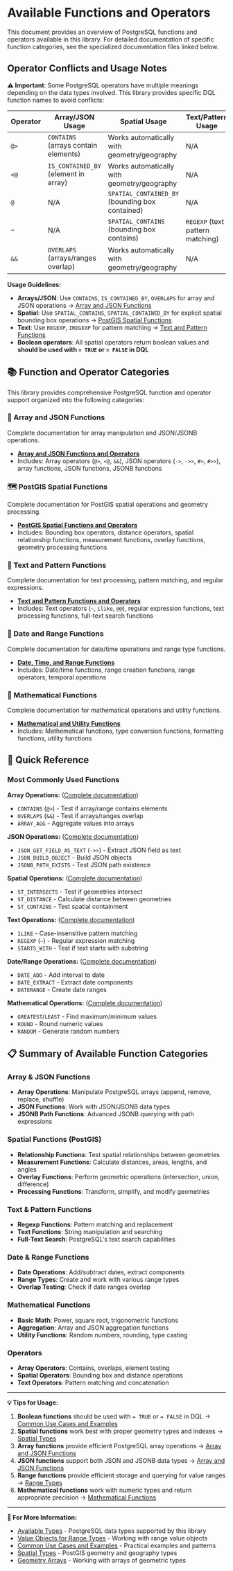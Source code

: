 # Available Functions and Operators

This document provides an overview of PostgreSQL functions and operators available in this library. For detailed documentation of specific function categories, see the specialized documentation files linked below.

## Operator Conflicts and Usage Notes

**⚠️ Important**: Some PostgreSQL operators have multiple meanings depending on the data types involved. This library provides specific DQL function names to avoid conflicts:

| Operator | Array/JSON Usage | Spatial Usage | Text/Pattern Usage |
|---|---|---|---|
| `@>` | `CONTAINS` (arrays contain elements) | Works automatically with geometry/geography | N/A |
| `<@` | `IS_CONTAINED_BY` (element in array) | Works automatically with geometry/geography | N/A |
| `@` | N/A | `SPATIAL_CONTAINED_BY` (bounding box contained) | N/A |
| `~` | N/A | `SPATIAL_CONTAINS` (bounding box contains) | `REGEXP` (text pattern matching) |
| `&&` | `OVERLAPS` (arrays/ranges overlap) | Works automatically with geometry/geography | N/A |

**Usage Guidelines:**
- **Arrays/JSON**: Use `CONTAINS`, `IS_CONTAINED_BY`, `OVERLAPS` for array and JSON operations → [Array and JSON Functions](ARRAY-AND-JSON-FUNCTIONS.md)
- **Spatial**: Use `SPATIAL_CONTAINS`, `SPATIAL_CONTAINED_BY` for explicit spatial bounding box operations → [PostGIS Spatial Functions](SPATIAL-FUNCTIONS-AND-OPERATORS.md)
- **Text**: Use `REGEXP`, `IREGEXP` for pattern matching → [Text and Pattern Functions](TEXT-AND-PATTERN-FUNCTIONS.md)
- **Boolean operators**: All spatial operators return boolean values and **should be used with `= TRUE` or `= FALSE` in DQL**

## 📚 Function and Operator Categories

This library provides comprehensive PostgreSQL function and operator support organized into the following categories:

### **🔗 Array and JSON Functions**
Complete documentation for array manipulation and JSON/JSONB operations.
- **[Array and JSON Functions and Operators](ARRAY-AND-JSON-FUNCTIONS.md)**
- Includes: Array operators (`@>`, `<@`, `&&`), JSON operators (`->`, `->>`, `#>`, `#>>`), array functions, JSON functions, JSONB functions

### **🗺️ PostGIS Spatial Functions**
Complete documentation for PostGIS spatial operations and geometry processing.
- **[PostGIS Spatial Functions and Operators](SPATIAL-FUNCTIONS-AND-OPERATORS.md)**
- Includes: Bounding box operators, distance operators, spatial relationship functions, measurement functions, overlay functions, geometry processing functions

### **📝 Text and Pattern Functions**
Complete documentation for text processing, pattern matching, and regular expressions.
- **[Text and Pattern Functions and Operators](TEXT-AND-PATTERN-FUNCTIONS.md)**
- Includes: Text operators (`~`, `ilike`, `@@`), regular expression functions, text processing functions, full-text search functions

### **📅 Date and Range Functions**
Complete documentation for date/time operations and range type functions.
- **[Date, Time, and Range Functions](DATE-AND-RANGE-FUNCTIONS.md)**
- Includes: Date/time functions, range creation functions, range operators, temporal operations

### **🔢 Mathematical Functions**
Complete documentation for mathematical operations and utility functions.
- **[Mathematical and Utility Functions](MATHEMATICAL-FUNCTIONS.md)**
- Includes: Mathematical functions, type conversion functions, formatting functions, utility functions

## 🚀 Quick Reference

### Most Commonly Used Functions

**Array Operations:** ([Complete documentation](ARRAY-AND-JSON-FUNCTIONS.md))
- `CONTAINS` (`@>`) - Test if array/range contains elements
- `OVERLAPS` (`&&`) - Test if arrays/ranges overlap
- `ARRAY_AGG` - Aggregate values into arrays

**JSON Operations:** ([Complete documentation](ARRAY-AND-JSON-FUNCTIONS.md))
- `JSON_GET_FIELD_AS_TEXT` (`->>`) - Extract JSON field as text
- `JSON_BUILD_OBJECT` - Build JSON objects
- `JSONB_PATH_EXISTS` - Test JSON path existence

**Spatial Operations:** ([Complete documentation](SPATIAL-FUNCTIONS-AND-OPERATORS.md))
- `ST_INTERSECTS` - Test if geometries intersect
- `ST_DISTANCE` - Calculate distance between geometries
- `ST_CONTAINS` - Test spatial containment

**Text Operations:** ([Complete documentation](TEXT-AND-PATTERN-FUNCTIONS.md))
- `ILIKE` - Case-insensitive pattern matching
- `REGEXP` (`~`) - Regular expression matching
- `STARTS_WITH` - Test if text starts with substring

**Date/Range Operations:** ([Complete documentation](DATE-AND-RANGE-FUNCTIONS.md))
- `DATE_ADD` - Add interval to date
- `DATE_EXTRACT` - Extract date components
- `DATERANGE` - Create date ranges

**Mathematical Operations:** ([Complete documentation](MATHEMATICAL-FUNCTIONS.md))
- `GREATEST`/`LEAST` - Find maximum/minimum values
- `ROUND` - Round numeric values
- `RANDOM` - Generate random numbers

## 📋 Summary of Available Function Categories

### **Array & JSON Functions**
- **Array Operations**: Manipulate PostgreSQL arrays (append, remove, replace, shuffle)
- **JSON Functions**: Work with JSON/JSONB data types
- **JSONB Path Functions**: Advanced JSONB querying with path expressions

### **Spatial Functions (PostGIS)**
- **Relationship Functions**: Test spatial relationships between geometries
- **Measurement Functions**: Calculate distances, areas, lengths, and angles
- **Overlay Functions**: Perform geometric operations (intersection, union, difference)
- **Processing Functions**: Transform, simplify, and modify geometries

### **Text & Pattern Functions**
- **Regexp Functions**: Pattern matching and replacement
- **Text Functions**: String manipulation and searching
- **Full-Text Search**: PostgreSQL's text search capabilities

### **Date & Range Functions**
- **Date Operations**: Add/subtract dates, extract components
- **Range Types**: Create and work with various range types
- **Overlap Testing**: Check if date ranges overlap

### **Mathematical Functions**
- **Basic Math**: Power, square root, trigonometric functions
- **Aggregation**: Array and JSON aggregation functions
- **Utility Functions**: Random numbers, rounding, type casting

### **Operators**
- **Array Operators**: Contains, overlaps, element testing
- **Spatial Operators**: Bounding box and distance operations
- **Text Operators**: Pattern matching and concatenation

---

**💡 Tips for Usage:**
1. **Boolean functions** should be used with `= TRUE` or `= FALSE` in DQL → [Common Use Cases and Examples](USE-CASES-AND-EXAMPLES.md)
2. **Spatial functions** work best with proper geometry types and indexes → [Spatial Types](SPATIAL-TYPES.md)
3. **Array functions** provide efficient PostgreSQL array operations → [Array and JSON Functions](ARRAY-AND-JSON-FUNCTIONS.md)
4. **JSON functions** support both JSON and JSONB data types → [Array and JSON Functions](ARRAY-AND-JSON-FUNCTIONS.md)
5. **Range functions** provide efficient storage and querying for value ranges → [Range Types](RANGE-TYPES.md)
6. **Mathematical functions** work with numeric types and return appropriate precision → [Mathematical Functions](MATHEMATICAL-FUNCTIONS.md)

---

**📖 For More Information:**
- [Available Types](AVAILABLE-TYPES.md) - PostgreSQL data types supported by this library
- [Value Objects for Range Types](RANGE-TYPES.md) - Working with range value objects
- [Common Use Cases and Examples](USE-CASES-AND-EXAMPLES.md) - Practical examples and patterns
- [Spatial Types](SPATIAL-TYPES.md) - PostGIS geometry and geography types
- [Geometry Arrays](GEOMETRY-ARRAYS.md) - Working with arrays of geometric types
